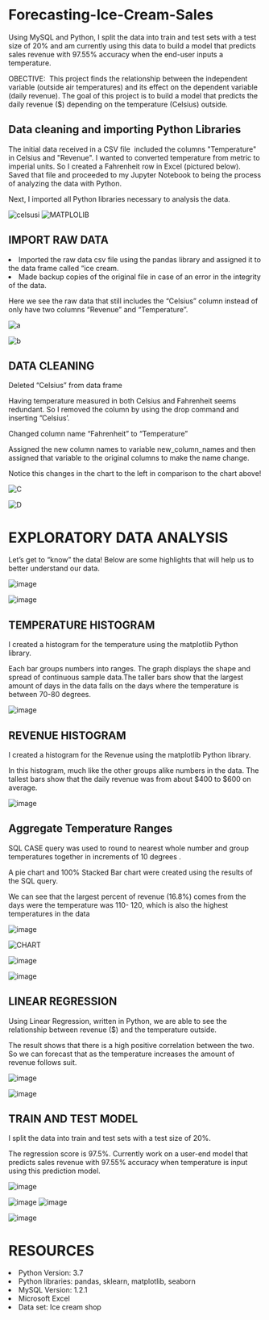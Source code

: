 # Forecasting-Ice-Cream-Sales
Using MySQL and Python, I split the data into train and test sets with a test size of 20% and am currently using this data to build a model that predicts sales revenue with 97.55% accuracy when the end-user inputs a temperature.

OBECTIVE:
 This project finds the relationship between the independent variable (outside air temperatures) and its effect on the dependent variable (daily revenue). The goal of this project is to build a model that predicts the daily revenue ($) depending on the temperature (Celsius) outside.


<h2> Data cleaning and importing Python Libraries</h2>
The initial data received in a CSV file  included the columns "Temperature" in Celsius and "Revenue". I wanted to converted temperature from metric to imperial units. So I created a Fahrenheit row in Excel (pictured below). Saved that file and proceeded to my Jupyter Notebook to being the process of analyzing the data with Python.

Next, I imported all Python libraries necessary to analysis the data.

![celsusi](https://user-images.githubusercontent.com/46979334/124637051-deb2b080-de4e-11eb-86e4-f34a8db4309a.PNG)
![MATPLOLIB](https://user-images.githubusercontent.com/46979334/124637217-14579980-de4f-11eb-9582-44a8f67606af.PNG)

<h2> IMPORT RAW DATA</h2>
<li>Imported the raw data csv file using the pandas library
and assigned it to the data frame called “ice cream.</li>
<li>Made backup copies of the original file in case of an error in the integrity of the data.</li>

<p>Here we see the raw data that still includes the “Celsius” column instead of only have two columns “Revenue” and “Temperature”.</p>

![a](https://user-images.githubusercontent.com/46979334/124638318-6f3dc080-de50-11eb-98da-6bd3cc725a3e.PNG)

![b](https://user-images.githubusercontent.com/46979334/124638383-811f6380-de50-11eb-8dee-0a27c2d4612a.PNG)


<h2>DATA CLEANING</h2>

Deleted “Celsius” from data frame

Having temperature measured in both Celsius and Fahrenheit seems redundant. So I removed the column by using the drop command and inserting ”Celsius’.


Changed column name “Fahrenheit” to “Temperature”

Assigned the new column names to variable new_column_names and then assigned that variable to the original columns to make the name change.

Notice this changes in the chart to the left in comparison to the chart above!

![C](https://user-images.githubusercontent.com/46979334/124638965-34885800-de51-11eb-8e83-47b8dc4368d3.PNG)

![D](https://user-images.githubusercontent.com/46979334/124638984-3baf6600-de51-11eb-9460-067335e6bf21.PNG)

# EXPLORATORY DATA ANALYSIS

Let’s get to “know” the data! Below are some highlights that will help us to better understand our data. 


![image](https://user-images.githubusercontent.com/46979334/124639296-9c3ea300-de51-11eb-8ac5-db9607c9b0d0.png)

![image](https://user-images.githubusercontent.com/46979334/124639405-bed0bc00-de51-11eb-9680-3c7f494f4008.png)

<h2>TEMPERATURE HISTOGRAM</h2>
I created a histogram  for the temperature using the matplotlib Python library. 

Each bar groups numbers into ranges. The graph displays the shape and spread of continuous sample data.The taller bars show that the largest amount of days in the data falls on the days where the temperature is between 70-80 degrees.

![image](https://user-images.githubusercontent.com/46979334/124639479-d445e600-de51-11eb-8b86-a40830f71229.png)


<h2>REVENUE HISTOGRAM</h2>
I created a histogram  for the Revenue using the matplotlib Python library. 

In this histogram, much like the other groups alike numbers in the data. The tallest bars show that the daily revenue was from about $400  to $600 on average.

![image](https://user-images.githubusercontent.com/46979334/124639556-ede72d80-de51-11eb-8c4f-9524213bb6b0.png)

<h2>Aggregate Temperature Ranges</h2>
SQL CASE query was used to round to nearest whole number and group temperatures together in increments of 10 degrees .

A pie chart and 100% Stacked Bar chart were created using the results of the SQL query. 

We can see that the largest percent of revenue (16.8%) comes from the days were the temperature was 110- 120, which is also the highest temperatures in the data

![image](https://user-images.githubusercontent.com/46979334/124639620-ff303a00-de51-11eb-9757-e68e6d5d69a5.png)

![CHART](https://user-images.githubusercontent.com/46979334/124639732-20912600-de52-11eb-9aff-5b9eb6502fb1.PNG)

![image](https://user-images.githubusercontent.com/46979334/124639751-27b83400-de52-11eb-9068-40ef1516e319.png)

![image](https://user-images.githubusercontent.com/46979334/124639778-2c7ce800-de52-11eb-9dc9-bc1847c5ea32.png)

<h2>LINEAR REGRESSION</h2>
Using Linear Regression, written in Python, we are able to see the relationship between revenue ($) and the temperature outside.

The result shows that there is a high positive correlation between the two. So we can forecast that as the temperature increases the amount of revenue follows suit.

![image](https://user-images.githubusercontent.com/46979334/124639821-3999d700-de52-11eb-8cde-ea06b053f7b9.png)

![image](https://user-images.githubusercontent.com/46979334/124639851-41597b80-de52-11eb-8280-7215b042710e.png)


<h2>TRAIN AND TEST MODEL</h2>
I split the data into train and test sets with a test size of 20%.

The regression score is 97.5%. Currently work on a user-end model that predicts sales revenue with 97.55% accuracy when temperature is input using this prediction model. 

![image](https://user-images.githubusercontent.com/46979334/124639908-559d7880-de52-11eb-97a4-e343bbc599a2.png)

![image](https://user-images.githubusercontent.com/46979334/124639938-5b935980-de52-11eb-87b2-9555f791576e.png)
![image](https://user-images.githubusercontent.com/46979334/124639956-60580d80-de52-11eb-9dcc-bf8dd0aac455.png)

![image](https://user-images.githubusercontent.com/46979334/124643706-00179a80-de57-11eb-8872-52429d380fb9.png)



# RESOURCES

<li>Python Version: 3.7</li>
<li>Python libraries: pandas, sklearn, matplotlib, seaborn</li>
<li>MySQL Version: 1.2.1</li>
<li>Microsoft Excel</li>
<li>Data set: Ice cream shop</li>
